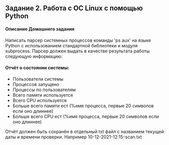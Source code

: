 ## Задание 2. Работа с ОС Linux с помощью Python

#### Описание Домашнего задания
Написать парсер системных процессов команды 'ps aux' на языке Python с использованием стандартной библиотеки и модуля subprocess.
Парсер должен выдать в качестве результата работы следующую информацию:

#### Отчёт о состоянии системы:

- Пользователи системы
- Процессов запущено
- Процессы по пользователям
- Всего памяти используется
- Всего CPU используется
- Больше всего памяти ест (%имя процесса, первые 20 символов если оно длиннее)
- Больше всего CPU ест (%имя процесса, первые 20 символов если оно длиннее)

Отчёт должен быть сохранён в отдельный txt файл с названием текущей даты и времени проверки. Например 10-12-2021-12:15-scan.txt
